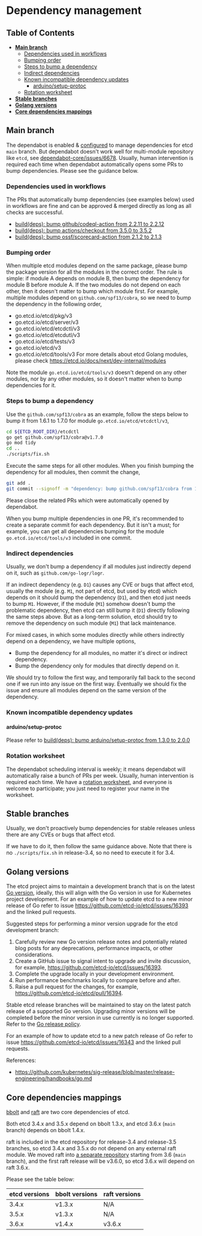 # Dependency management

## Table of Contents

- **[Main branch](#main-branch)**
  - [Dependencies used in workflows](#dependencies-used-in-workflows)
  - [Bumping order](#bumping-order)
  - [Steps to bump a dependency](#steps-to-bump-a-dependency)
  - [Indirect dependencies](#indirect-dependencies)
  - [Known incompatible dependency updates](#known-incompatible-dependency-updates)
    - [arduino/setup-protoc](#arduinosetup-protoc)
  - [Rotation worksheet](#rotation-worksheet)
- **[Stable branches](#stable-branches)**
- **[Golang versions](#golang-versions)**
- **[Core dependencies mappings](#core-dependencies-mappings)**

## Main branch

The dependabot is enabled & [configured](https://github.com/etcd-io/etcd/blob/main/.github/dependabot.yml) to
manage dependencies for etcd `main` branch. But dependabot doesn't work well for multi-module repository like `etcd`,
see [dependabot-core/issues/6678](https://github.com/dependabot/dependabot-core/issues/6678).
Usually, human intervention is required each time when dependabot automatically opens some PRs to bump dependencies.
Please see the guidance below.

### Dependencies used in workflows

The PRs that automatically bump dependencies (see examples below) used in workflows are fine and can be approved & merged directly as long as all checks are successful.

- [build(deps): bump github/codeql-action from 2.2.11 to 2.2.12](https://github.com/etcd-io/etcd/pull/15736)
- [build(deps): bump actions/checkout from 3.5.0 to 3.5.2](https://github.com/etcd-io/etcd/pull/15735)
- [build(deps): bump ossf/scorecard-action from 2.1.2 to 2.1.3](https://github.com/etcd-io/etcd/pull/15607)

### Bumping order

When multiple etcd modules depend on the same package, please bump the package version for all the modules in the correct order. The rule is simple:
if module A depends on module B, then bump the dependency for module B before module A. If the two modules do not depend on each other, then
it doesn't matter to bump which module first. For example, multiple modules depend on `github.com/spf13/cobra`, so we need to bump the dependency
in the following order,

- go.etcd.io/etcd/pkg/v3
- go.etcd.io/etcd/server/v3
- go.etcd.io/etcd/etcdctl/v3
- go.etcd.io/etcd/etcdutl/v3
- go.etcd.io/etcd/tests/v3
- go.etcd.io/etcd/v3
- go.etcd.io/etcd/tools/v3
For more details about etcd Golang modules, please check <https://etcd.io/docs/next/dev-internal/modules>

Note the module `go.etcd.io/etcd/tools/v3` doesn't depend on any other modules, nor by any other modules, so it doesn't matter when to bump dependencies for it.

### Steps to bump a dependency

Use the `github.com/spf13/cobra` as an example, follow the steps below to bump it from 1.6.1 to 1.7.0 for module `go.etcd.io/etcd/etcdctl/v3`,

```bash
cd ${ETCD_ROOT_DIR}/etcdctl
go get github.com/spf13/cobra@v1.7.0
go mod tidy
cd ..
./scripts/fix.sh
```

Execute the same steps for all other modules. When you finish bumping the dependency for all modules, then commit the change,

```bash
git add .
git commit --signoff -m "dependency: bump github.com/spf13/cobra from 1.6.1 to 1.7.0"
```

Please close the related PRs which were automatically opened by dependabot. 

When you bump multiple dependencies in one PR, it's recommended to create a separate commit for each dependency. But it isn't a must; for example,
you can get all dependencies bumping for the module `go.etcd.io/etcd/tools/v3` included in one commit.

### Indirect dependencies

Usually, we don't bump a dependency if all modules just indirectly depend on it, such as `github.com/go-logr/logr`.

If an indirect dependency (e.g. `D1`) causes any CVE or bugs that affect etcd, usually the module (e.g. `M1`, not part of etcd, but used by etcd)
which depends on it should bump the dependency (`D1`), and then etcd just needs to bump `M1`. However, if the module (`M1`) somehow doesn't
bump the problematic dependency, then etcd can still bump it (`D1`) directly following the same steps above. But as a long-term solution, etcd should
try to remove the dependency on such module (`M1`) that lack maintenance.

For mixed cases, in which some modules directly while others indirectly depend on a dependency, we have multiple options,

- Bump the dependency for all modules, no matter it's direct or indirect dependency.
- Bump the dependency only for modules that directly depend on it.

We should try to follow the first way, and temporarily fall back to the second one if we run into any issue on the first way. Eventually we
should fix the issue and ensure all modules depend on the same version of the dependency.

### Known incompatible dependency updates

#### arduino/setup-protoc

Please refer to [build(deps): bump arduino/setup-protoc from 1.3.0 to 2.0.0](https://github.com/etcd-io/etcd/pull/16016)

### Rotation worksheet

The dependabot scheduling interval is weekly; it means dependabot will automatically raise a bunch of PRs per week.
Usually, human intervention is required each time. We have a [rotation worksheet](https://docs.google.com/spreadsheets/d/1jodHIO7Dk2VWTs1IRnfMFaRktS9IH8XRyifOnPdSY8I/edit#gid=1394774387),
and everyone is welcome to participate; you just need to register your name in the worksheet.

## Stable branches

Usually, we don't proactively bump dependencies for stable releases unless there are any CVEs or bugs that affect etcd.

If we have to do it, then follow the same guidance above. Note that there is no `./scripts/fix.sh` in release-3.4, so no need to
execute it for 3.4.

## Golang versions

The etcd project aims to maintain a development branch that is on the latest [Go version](https://go.dev/dl), ideally, this will align with the Go version in use for Kubernetes project development. For an example of how to update etcd to a new minor release of Go refer to issue <https://github.com/etcd-io/etcd/issues/16393> and the linked pull requests.

Suggested steps for performing a minor version upgrade for the etcd development branch:

1. Carefully review new Go version release notes and potentially related blog posts for any deprecations, performance impacts, or other considerations.
2. Create a GitHub issue to signal intent to upgrade and invite discussion, for example, <https://github.com/etcd-io/etcd/issues/16393>.
3. Complete the upgrade locally in your development environment.
4. Run performance benchmarks locally to compare before and after.
5. Raise a pull request for the changes, for example, <https://github.com/etcd-io/etcd/pull/16394>.

Stable etcd release branches will be maintained to stay on the latest patch release of a supported Go version. Upgrading minor versions will be completed before the minor version in use currently is no longer supported. Refer to the [Go release policy](https://go.dev/doc/devel/release).

For an example of how to update etcd to a new patch release of Go refer to issue <https://github.com/etcd-io/etcd/issues/16343> and the linked pull requests.

References:

- <https://github.com/kubernetes/sig-release/blob/master/release-engineering/handbooks/go.md>

## Core dependencies mappings

[bbolt](https://github.com/etcd-io/bbolt) and [raft](https://github.com/etcd-io/raft) are two core dependencies of etcd.

Both etcd 3.4.x and 3.5.x depend on bbolt 1.3.x, and etcd 3.6.x (`main` branch) depends on bbolt 1.4.x.

raft is included in the etcd repository for release-3.4 and release-3.5 branches, so etcd 3.4.x and 3.5.x do not depend on any
external raft module. We moved raft into [a separate repository](https://github.com/etcd-io/raft) starting from 3.6 (`main` branch), and the first raft
release will be v3.6.0, so etcd 3.6.x will depend on raft 3.6.x.

Please see the table below:

| etcd versions | bbolt versions | raft versions |
|---------------|----------------|---------------|
| 3.4.x         | v1.3.x         | N/A           |
| 3.5.x         | v1.3.x         | N/A           |
| 3.6.x         | v1.4.x         | v3.6.x        |
